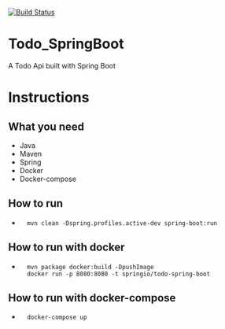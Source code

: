 [![Build Status](https://travis-ci.org/medson10/Todo_SpringBoot.svg?branch=master)](https://travis-ci.org/medson10/Todo_SpringBoot)
# Todo_SpringBoot
A Todo Api built with Spring Boot
# Instructions

## What you need

* Java
* Maven
* Spring
* Docker
* Docker-compose

## How to run

* ```
    mvn clean -Dspring.profiles.active-dev spring-boot:run
  ```

## How to run with docker

* ```
    mvn package docker:build -DpushImage
    docker run -p 8080:8080 -t springio/todo-spring-boot  
  ```

## How to run with docker-compose

* ```
    docker-compose up
  ```
